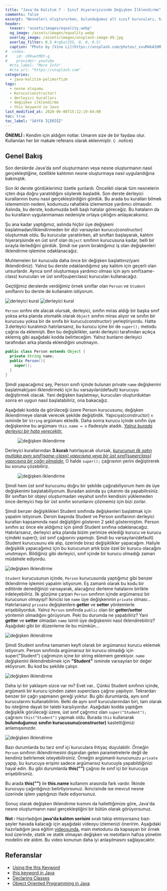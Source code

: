 ```yaml
---
title: "Java'da Kalıtım 7 - Sınıf Hiyerarşisinde Değişken İlklendirme"
comments: false
excerpt: "Nesneleri oluştururken, bulunduğumuz alt sınıf kurucuları, hiyerarşik sırada en üstte bulunan Object sınıfına ulaşana kadar içten dışa doğru çağrıldığından bahsetmiştik. Bu derste ise en dıştaki sınıfın üye değişkenlerinden başlayıp, bulunduğumuz sınıfa kadar üye değişkenlerinin nasıl ilklendirildiğini göreceğiz."
header:
  teaser: "assets/images/equality.webp"
  og_image: /assets/images/equality.webp
  overlay_image: /assets/images/unsplash-image-49.jpg
  overlay_filter: 0.5 #rgba(255, 0, 0, 0.5)
  caption: "Photo by [Vino Li](https://unsplash.com/photos/_xvuM4kAIHM) on Unsplash"
#  video:
#    id: cR9uwtMQt-g
#    provider: youtube
  #cta_label: "More Info"
  #cta_url: "https://unsplash.com"
categories:
  - java-kalitim-polimorfizm
tags:
  - nesne oluşumu
  - Kurucu(constructor)
  - derleyici kuralları
  - değişken ilklendirme
  - this keyword in Java
last_modified_at: 2020-06-06T15:12:19-04:00
toc: true
toc_label: "SAYFA İÇERİĞİ"
---
```


**ÖNEMLİ :** Kendim için aldığım notlar. Umarım size de bir faydası olur. Kullanılan her bir makale referans olarak eklenmiştir.
{: .notice}

## Genel Bakış

Son derslerde Java'da sınıf oluşturmanın veya nesne oluşturmanın nasıl gerçekleştiğine, özellikle kalıtımın nesne oluşturmaya nasıl uygulandığına bakmıştık.

Son iki derste gördüklerimiz özetle şunlardı. Öncelikli olarak tüm nesnelerin içten dışa doğru yaratıldığını söylerek başladık. Son derste derleyici kurallarının bunu nasıl gerçekleştirdiğini gördük. Bu arada bu kuralları bilmek istememizin nedeni, kodumuzu rahatlıkla izlememize yardımcı olmasıdır. Aslında, bu derste, kodumuzda belli başlı hatalar göreceğiz. Bu hataların da bu kuralların uygulanmaması nedeniyle ortaya çıktığını anlayacaksınız.

Şu ana kadar yaptığımız, aslında hiçbir üye değişkeni başlatmadan/ilklendirmeden bir dizi varsayılan kurucu(constructor) oluşturmak oldu. Bu kurucular yaratılırken, alt sınıftan başlayarak, kalıtım hiyerarşisinde en üst sınıf olan ``Object`` sınıfının kurucusuna kadar, belli bir sırayla ilerlediğini gördük. Şimdi ise yarım bıraktığımız iş olan değişkenleri ilklendirme işlemine odaklanacağız.

Muhtemelen bir kurucuda daha önce bir değişken başlattınız(yani ilklendirdiniz). Yalnız bu derste odaklandığımız şey kalıtım için geçerli olan unsurlardır. Ayrıca sınıf oluşturmaya yardımcı olması için aynı sınıf(same-class) kurucuları ve üst sınıf(superclass) kurucuları kullanacağız.

Geçtiğimiz derslerde verdiğimiz örnek sınıflar olan ``Person`` ve ``Student`` sınıflarını bu derste de kullanalım istiyorum.

<img src="{{ site.url }}{{ site.baseurl }}/assets/images/2020-06-24-Java-inheritance6/student.png" alt="derleyici kural">

<img src="{{ site.url }}{{ site.baseurl }}/assets/images/2020-06-24-Java-inheritance6/rule4.png" alt="derleyici kural">

``Person`` sınfını ele alacak olursak, derleyici, sınıfın miras aldığı bir başka sınıf yoksa arka planda otomatik olarak ``Object`` sınıfını miras alıyor ve sınıfın bir kurucusu yoksa bir de sınıfa bir kurucu(constructor) yerleştiriyordu. Hatta 3.derleyici kuralımızı hatırlarsanız, bu kurucu içine bir de ``super();`` metodu çağrısı da eklemişti. Ben bu değişiklikler, sanki derleyici tarafından açıkça eklemiş gibi aşağıdaki kodda belirteceğim. Yalnız bunların derleyici tarafından arka planda eklendiğini unutmayın.

```java
public class Person extends Object {
  private String name;
  public Person(){
    super();
  }
}
```

Şimdi yapacağımız şey, Person sınıfı içinde bulunan private ``name`` değişkenini başlatmak(yani ilklendirmek) için bu varsayılan(default) kurucuyu değiştirmek olacak. Yani değişken başlatmayı, kurucuları oluşturduktan sonra en uygun nasıl başlatabiliriz, ona bakacağız.

Aşağıdaki kodda da görüleceği üzere Person kurucusunu, değişken ilklendirmeye olanak verecek şekilde değiştirdik. Yapıcıya(constructor) ``n`` isminde bir ``String`` argümanı ekledik. Daha sonra kurucu içinde sınıfın üye değişkenine bu argümanı ``this.name = n`` ifadesiyle atadık. <u><i>Yalnız burada derleyici bir hata verecektir.</i></u>


<figure style="width: 300px" class="align-center">
  <img src="{{ site.url }}{{ site.baseurl }}/assets/images/2020-06-24-Java-inheritance7/var_init1.png" alt="değişken ilklendirme">
  <figcaption></figcaption>
</figure>


Derleyici kurallarından **3.kuralı** hatırlayacak olursak, <u><i>kurucunun ilk satırı mutlaka aynı sınıf(same-class) yapıcısına veya bir üst sınıf(superclass) yapıcısına bir çağrı olmalıdır.</i></u> O halde ``super();`` çağrısının yerini değiştirerek bu sorunu çözebiliriz.

<figure style="width: 300px" class="align-center">
  <img src="{{ site.url }}{{ site.baseurl }}/assets/images/2020-06-24-Java-inheritance7/var_init2.png" alt="değişken ilklendirme">
  <figcaption></figcaption>
</figure>


Şimdi hem üst sınıf kurucumu doğru bir şekilde çağırabiliyorum hem de üye değişkenimi başlatabiliyorum. Buradan aslında şu çıkarımı da yapabilirsiniz. Bir sınıftan bir objeyi oluşturmadan veyahut sınıfın kendisini yüklemeden önce derleyici hep bir üst sınıfın sorunlarını çözmemiz için bizi zorlar.

Şimdi benzer değişiklikleri Student sınıfında değişkenleri başlatmak için yapalım istiyorum.  Dersin başında Student ve Person sınıflarının derleyici kuralları kapsamında nasıl değiştiğini gösteren 2 şekil göstermiştim. Person sınıfını az önce ele aldığımız için şimdi Student sınıfına odaklanacağız. Hatırlarsanız, derleyici arka planda bizim yerimize eklediği kurucu ve kurucu içindeki super(); üst sınıf çağısırını yapmıştı. Şimdi bu varsayılan(default) Student kurucusunu ele alıp, üzerinde biraz değişiklikler yapacağım. Haliyle değişiklik yapacağımız için bu kurucunun artık bize özel bir kurucu olacağını unutmayın. Bildiğiniz gibi derleyici, sınıf içinde bir kurucu olmadığı zaman müdahele ediyordu.

<img src="{{ site.url }}{{ site.baseurl }}/assets/images/2020-06-24-Java-inheritance7/var_init3.png" alt="değişken ilklendirme">

``Student`` kurucusunun içinde, ``Person`` kurucusunda yaptığımız gibi benzer ilklendirme işlemini yapalım istiyorum. Eş zamanlı olarak bu kodu bir editörde denediğinizi varsayarak, alacağınız derleme hatalarını birlikte irdeleyebiliriz. İlk gözüme çarpan ``Person`` sınıfının içinde argümansız bir kurucunun olmayışı!! İkincisi ise ``name`` üye değişkeninin ``private`` olması... Hatırlarsanız ``private`` değişkenlere **getter** ve **setter** yöntemlerle erişebiliyorduk. Yalnız ``Person`` sınıfında ``public`` olan bir **getter/setter** yöntemin olmadığını görüyorum. Peki bu durumda ne yapabiliriz? Yani **getter** ve **setter** olmadan ``name`` isimli üye değişkenini nasıl ilklendirebiliriz? Aşağıdaki gibi bir düzenleme ile bu mümkün...

<img src="{{ site.url }}{{ site.baseurl }}/assets/images/2020-06-24-Java-inheritance7/var_init4.png" alt="değişken ilklendirme">

Şimdi Student sınıfına tamamen keyfi olarak bir argümansız kurucu eklemek istiyorum. Person sınıfında argümansız bir kurucu olmadığı için super("Student") çağrımızın içine bir string eklemem gerekiyor. ``name`` değişkenini ilklendirebilmek için **"Student"** isminde varsayılan bir değer ekliyorum. Bu kod bu şekilde çalışır.

<img src="{{ site.url }}{{ site.baseurl }}/assets/images/2020-06-24-Java-inheritance7/var_init5.png" alt="değişken ilklendirme">

Daha iyi bir yaklaşım sizce var mı? Evet var.. Çünkü Student sınıfının içinde, argümanlı bir kurucu içinden zaten superclass çağrısı yapılıyor. Tekrardan benzer bir çağrı yapmanın gereği yoktur. Bu gibi durumlarda, aynı sınıf kurucularımı kullanabilirim. Belki de aynı sınıf kurucularımdan biri, tam olarak bu isteğime dayalı bir talebi karşılıyordur. Aşağıdaki kodda yaptığım değişiklik görüleceği üzere, üst sınıf çağrımız olan ``super("Student");`` çağrısını `this("Student")` yapmak oldu. Burada ``this`` kullanarak **bulunduğumuz sınıfın kurucusunu(constructor)** kastettiğimizi anlamışsınızdır.

<img src="{{ site.url }}{{ site.baseurl }}/assets/images/2020-06-24-Java-inheritance7/var_init6.png" alt="değişken ilklendirme">

Bazı durumlarda bu tarz sınıf içi kuruculara ihtiyaç duyulabilir. Örneğin ``Person`` sınıfının ilklendirmesini dışarıdan gelen parametrelerle değil de kendiniz belirlemek isteyebilirsiniz. Örneğin argümanlı kurucunuzu ``private`` yapıp, bu kurucuya erişimi sadece argümansız kurucuyla yapabildiğinizi hayal edin. Bu gibi durumlarda **this("")** çağrısı ile sınıf içi bir kurucuya erişebilirsiniz.

Bu arada **this("")** ile **this.name** kullanımı arasında fark vardır. İlkinde kurucuyu çağırdığınızı belirtiyorsunuz. İkincisinde ise mevcut nesne üzerinde işlem yaptığınızı ifade ediyorsunuz.

Sonuç olarak değişken ilklendirme kısmını da hallettiğimize göre, Java'da nesne oluşturmanın nasıl gerçekleştiğini bir bütün olarak görüyorsunuz.

**Not :** Hazırladığım **java'da kalıtım serisini** sıralı takip etmiyorsanız bazı şeyler havada kalacağı için aşağıdaki videoyu izlemenizi öneririm. Aşağıdaki hazırladığım java eğitim [videosunda](https://www.youtube.com/watch?v=cR9uwtMQt-g), main metodunu da kapsayan bir örnek kod üzerinde, statik ve statik olmayan değişken ve metotların hafıza yönetim modelini ele aldım. Bu video konunun daha iyi anlaşılmasını sağlayacaktır.




## Referanslar
* [Using the this Keyword](https://docs.oracle.com/javase/tutorial/java/javaOO/thiskey.html)
* [this keyword in Java](https://www.javatpoint.com/this-keyword)
* [Declaring Classes](https://docs.oracle.com/javase/tutorial/java/javaOO/classdecl.html)
* [Object Oriented Programming in Java](https://www.coursera.org/learn/object-oriented-java?specialization=java-object-oriented)
